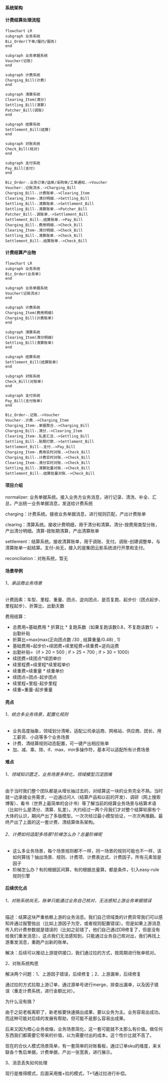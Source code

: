 #### 系统架构

#### 计费结算处理流程

```mermaid
flowchart LR 
subgraph 业务系统
Biz_Order(下单/履约/服务)
end

subgraph 业务单据系统
Voucher(记账)
end

subgraph 计费系统
Charging_Bill(计费)
end

subgraph 清算系统
Clearing_Item(清分)
Settling_Bill(清算)
Patcher_Bill(调账)
end

subgraph 结算系统
Settlement_Bill(结算)
end

subgraph 对账系统
Check_Bill(核对)
end

subgraph 支付系统
Pay_Bill(支付)
end

Biz_Order-.业务订单/运单/采购单/工单通知.->Voucher
Voucher-.记账流水.->Charging_Bill
Charging_Bill-.计费账单.->Clearing_Item
Clearing_Item-.清分明细.->Settling_Bill
Settling_Bill-.清算账单.->Settlement_Bill
Settling_Bill-.清算账单.->Patcher_Bill
Patcher_Bill-.调账单.->Settlement_Bill
Settlement_Bill-.结算账单.->Pay_Bill
Charging_Bill-.费用明细.->Check_Bill
Clearing_Item-.清分明细.->Check_Bill
Settling_Bill-.清算账单.->Check_Bill
Settlement_Bill-.结算账单.->Check_Bill

```

#### 计费结算产出物

```mermaid
flowchart LR 
subgraph 业务系统
Biz_Order(业务单)
end

subgraph 业务单据系统
Voucher(记账流水)
end

subgraph 计费系统
Charging_Item(费用明细)
Charging_Bill(计费账单)
end

subgraph 清算系统
Clearing_Item(清分明细)
Settling_Bill(清算账单)
end

subgraph 结算系统
Settlement_Bill(结算账单)
end

subgraph 对账系统
Check_Bill(对账单)
end

subgraph 支付系统
Pay_Bill(支付账单)
end

Biz_Order-.记账.->Voucher
Voucher-.计费.->Charging_Item
Charging_Item-.单据聚合.->Charging_Bill
Charging_Bill-.清分.->Clearing_Item
Clearing_Item-.轧差汇总.->Settling_Bill
Settling_Bill-.账期打款.->Settlement_Bill
Settlement_Bill-.支付.->Pay_Bill
Charging_Item-.费用实时对账.->Check_Bill
Charging_Bill-.计费实时对账.->Check_Bill
Clearing_Item-.清分实时对账.->Check_Bill
Settling_Bill-.清算批量对账.->Check_Bill
Settlement_Bill-.结算批量对账.->Check_Bill
```

#### 项目介绍

normalizer: 业务单据系统。接入业务方业务消息，进行记录、清洗、补全、汇总，产出统一业务单据消息，发送给计费系统

charging：计费系统。接收业务单据消息，进行规则匹配，产出计费账单

clearing：清算系统。接收计费明细，用于清分和清算。清分-按费用类型分账，产出清分明细。清算-按账期清算，产出清算账单

settlement：结算系统。接收清算账单，用于调账、支付。调账-创建调整单，与清算账单一起结算。支付-尚无，接入的是集团云影系统进行开票和支付。

reconciliation：对账系统，暂无

#### 场景举例

###### 1、承运商业务场景

计费因素：车型、里程、重量、团点、逆向团点、是否复跑、起步价（团点起步、里程起步）、折算比、出勤天数

费用结算：

- 总费用=基础费用 * 折算比 * 复跑系数（如果复跑该数0.8，不复跑该数1）+ 出勤补贴
- 折算比=max(max(正向团点数 /30 , 结算重量/0.48) , 1)
- 基础费用=起步价+续团费+续里程费+续重费+逆向运费
- 出勤补贴=（if > 20 = 500 ; if > 25 = 700 ; if > 30 = 1000）
- 续团费=续团点*续团单价
- 续里程费=续里程*续里程单价
- 续重费=续重量 * 续重单价
- 续团点=团点-起步团点
- 续里程=里程-起步里程
- 续重=重量-起步重量

#### 亮点

###### 1、统合多业务场景，配置化规则

- 业务高度抽象，领域划分清晰，适配公司承运商、网格站、供应商、团长、用工薪资、小店等多个业务场景
- 计费、清结算规则动态配置，可一键产出相应账单
- 加、减、乘、除、if、max、min多操作符，基本可以适配所有计费场景

#### 难点

   ###### 1、领域知识匮乏，业务场景多样化，领域模型沉淀困难

由于当时我们整个团队都是从增长抽过去的，对结算这一块的业务完全不熟。当时就一边承接业务需求，一边通过问人（结算产品和以前的开发）、调研（网上搜索博客）、看书（世界上最简单的会计书）等了解当前的结算业务场景与结算术语（比如什么是清分、清算、轧差）。大约经过一两个月我们才对整个结算轮廓有个大体的认识，期间产出了多版模型。一次次经过最小模型验证，一次次再推翻。最终产出了上面的这一套计费、清结算体系架构。

###### 2、计费如何适配多场景?阶梯怎么办？总量阶梯呢

- 这么多业务场景，每个场景规则都不一样，同一场景的规则可能也不一样，该如何算钱？抽出场景、规则、计费项、计费表达式、计费因子。所有元素皆是因子
- 阶梯怎么办？有的根据区间算，有的根据总量算。都是条件，引入easy-rule规则引擎

#### 后续优化点

###### 1、对账系统尚无，账单只能通过业务自己核对，无法感知上游业务单据错误

描述：结算这块严重依赖上游的业务消息。我们自己领域类的计费异常我们可以感知并通过报警抛出（比如上游因子为空，或者规则配置错误）。但是如果上游消息传入的计费参数就是错误的（比如之前错了，他们自己通过DB修复了，但是没有给我们重发消息），这点我们无法感知到，只能通过业务自己核对出，我们再找上游重发消息，重跑产出新的账单。

解决：后续可以推动上游提供接口，我们通过拉的方式，按周期进行账单核对。

2、对账系统构思

解决两个问题：1、上游因子错误，后续修复；2、上游漏单，后续修复

通过拉的方式拉取上游订单，通过源单号进行merge，排查出漏单，以及因子错误（重走计费系统，进行金额比对）。

为什么没有搞？

由于之前老板离职了，新老板要快速搞出成果，要以业务为主。业务容易出成功。而这种可能对后续的发展有帮助，但可能不是那么容易出成果。

后来又因为橙心业务收缩，业务场景简化，这一套可能就不太那么有价值。做任何东西我们都需要它带来的价值，以为需要付出的成本。这个性价比就不高了。

现在的合伙人模式场景简单，有一套简单的对账看板，通过订单sku的维度，来关联各个售后单据，计费单据，产出一张宽表，进行展示。

3、消息丢失如何处理

现行是推得模式，后面采用推+拉的模式，T+1通过拉进行补偿。